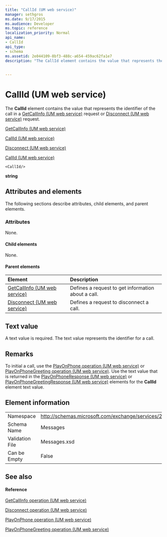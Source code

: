 ```yaml
---
title: "CallId (UM web service)"
manager: sethgros
ms.date: 9/17/2015
ms.audience: Developer
ms.topic: reference
localization_priority: Normal
api_name:
- CallId
api_type:
- schema
ms.assetid: 2e044109-8bf3-488c-a654-459ac62fa1e7
description: "The CallId element contains the value that represents the identifier of the call in a GetCallInfo (UM web service) request or Disconnect (UM web service) request."
 
 
---
```


# CallId (UM web service)

The **CallId** element contains the value that represents the identifier of the call in a [GetCallInfo (UM web service)](getcallinfo-um-web-service.md) request or [Disconnect (UM web service)](disconnect-um-web-service.md) request. 
  
[GetCallInfo (UM web service)](getcallinfo-um-web-service.md)
  
[CallId (UM web service)](callid-um-web-service.md)
  
[Disconnect (UM web service)](disconnect-um-web-service.md)
  
[CallId (UM web service)](callid-um-web-service.md)
  
```
<CallId/>
```

 **string**
## Attributes and elements

The following sections describe attributes, child elements, and parent elements.
  
### Attributes

None.
  
#### Child elements

None.
  
#### Parent elements

|**Element**|**Description**|
|:-----|:-----|
|[GetCallInfo (UM web service)](getcallinfo-um-web-service.md) <br/> |Defines a request to get information about a call.  <br/> |
|[Disconnect (UM web service)](disconnect-um-web-service.md) <br/> |Defines a request to disconnect a call.  <br/> |
   
## Text value

A text value is required. The text value represents the identifier for a call.
  
## Remarks

To initial a call, use the [PlayOnPhone operation (UM web service)](playonphone-operation-um-web-service.md) or [PlayOnPhoneGreeting operation (UM web service)](playonphonegreeting-operation-um-web-service.md). Use the text value that is returned in the [PlayOnPhoneResponse (UM web service)](playonphoneresponse-um-web-service.md) or [PlayOnPhoneGreetingResponse (UM web service)](playonphonegreetingresponse-um-web-service.md) elements for the **CallId** element text value. 
  
## Element information

|||
|:-----|:-----|
|Namespace  <br/> |http://schemas.microsoft.com/exchange/services/2006/messages  <br/> |
|Schema Name  <br/> |Messages  <br/> |
|Validation File  <br/> |Messages.xsd  <br/> |
|Can be Empty  <br/> |False  <br/> |
   
## See also

#### Reference

[GetCallInfo operation (UM web service)](getcallinfo-operation-um-web-service.md)
  
[Disconnect operation (UM web service)](disconnect-operation-um-web-service.md)
  
[PlayOnPhone operation (UM web service)](playonphone-operation-um-web-service.md)
  
[PlayOnPhoneGreeting operation (UM web service)](playonphonegreeting-operation-um-web-service.md)

